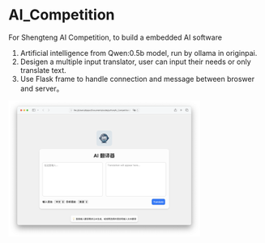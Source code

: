 # AI_Competition
For Shengteng AI Competition, to build a embedded AI software

1. Artificial intelligence from Qwen:0.5b model, run by ollama in originpai.
2. Desigen a multiple input translator, user can input their needs or only translate text.
3. Use Flask frame to handle connection and message between broswer and server。

<img src="image.png" alt="sample" style="width:75%;"/>